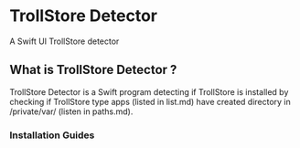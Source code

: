 # TrollStore Detector
A Swift UI TrollStore detector

## What is TrollStore Detector ?
TrollStore Detector is a Swift program detecting if TrollStore is installed by checking if TrollStore type apps (listed in list.md) have created directory in /private/var/ (listen in paths.md).

### Installation Guides
